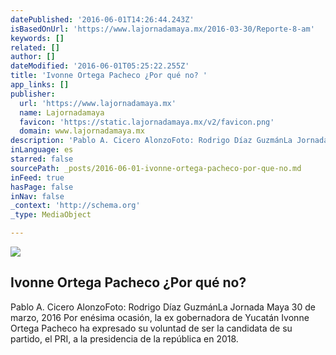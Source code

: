 ```yaml
---
datePublished: '2016-06-01T14:26:44.243Z'
isBasedOnUrl: 'https://www.lajornadamaya.mx/2016-03-30/Reporte-8-am'
keywords: []
related: []
author: []
dateModified: '2016-06-01T05:25:22.255Z'
title: 'Ivonne Ortega Pacheco ¿Por qué no? '
app_links: []
publisher:
  url: 'https://www.lajornadamaya.mx'
  name: Lajornadamaya
  favicon: 'https://static.lajornadamaya.mx/v2/favicon.png'
  domain: www.lajornadamaya.mx
description: 'Pablo A. Cicero AlonzoFoto: Rodrigo Díaz GuzmánLa Jornada Maya 30 de marzo, 2016 Por enésima ocasión, la ex gobernadora de Yucatán Ivonne Ortega Pacheco ha expresado su voluntad de ser la candidata de su partido, el PRI, a la presidencia de la república en 2018.'
inLanguage: es
starred: false
sourcePath: _posts/2016-06-01-ivonne-ortega-pacheco-por-que-no.md
inFeed: true
hasPage: false
inNav: false
_context: 'http://schema.org'
_type: MediaObject

---
```

<article style=""><img src="https://s3-us-west-2.amazonaws.com/the-grid-img/p/7be7e857b2ebb357dfd424882fdf709fcde6bc9c.jpg" /><h1>Ivonne Ortega Pacheco ¿Por qué no? </h1><p>Pablo A. Cicero AlonzoFoto: Rodrigo Díaz GuzmánLa Jornada Maya 30 de marzo, 2016 Por enésima ocasión, la ex gobernadora de Yucatán Ivonne Ortega Pacheco ha expresado su voluntad de ser la candidata de su partido, el PRI, a la presidencia de la república en 2018.</p></article>